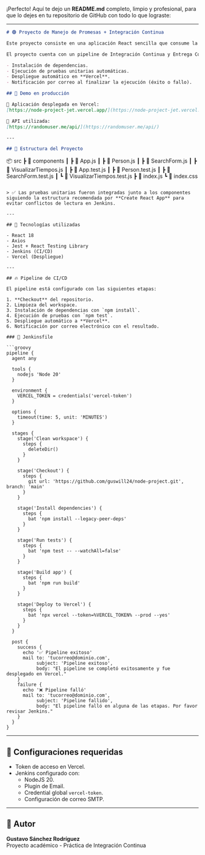 ¡Perfecto! Aquí te dejo un **README.md** completo, limpio y profesional, para que lo dejes en tu repositorio de GitHub con todo lo que lograste:

---

```markdown
# 🟢 Proyecto de Manejo de Promesas + Integración Continua

Este proyecto consiste en una aplicación React sencilla que consume la API pública de usuarios aleatorios [Random User API](https://randomuser.me/api/) y muestra información básica de los usuarios.

El proyecto cuenta con un pipeline de Integración Continua y Entrega Continua (CI/CD) implementado con **Jenkins**, el cual realiza los siguientes procesos:

- Instalación de dependencias.
- Ejecución de pruebas unitarias automáticas.
- Despliegue automático en **Vercel**.
- Notificación por correo al finalizar la ejecución (éxito o fallo).

## 🚀 Demo en producción

🔗 Aplicación desplegada en Vercel:  
[https://node-project-jet.vercel.app/](https://node-project-jet.vercel.app/)

🔗 API utilizada:  
[https://randomuser.me/api/](https://randomuser.me/api/)

---

## 📂 Estructura del Proyecto

```
📦 src
 ┣ 📂 components
 ┃ ┣ 📄 App.js
 ┃ ┣ 📄 Person.js
 ┃ ┣ 📄 SearchForm.js
 ┃ ┣ 📄 VisualizarTiempos.js
 ┃ ┣ 📄 App.test.js
 ┃ ┣ 📄 Person.test.js
 ┃ ┣ 📄 SearchForm.test.js
 ┃ ┗ 📄 VisualizarTiempos.test.js
 ┣ 📄 index.js
 ┗ 📄 index.css
```

> ✅ Las pruebas unitarias fueron integradas junto a los componentes siguiendo la estructura recomendada por **Create React App** para evitar conflictos de lectura en Jenkins.

---

## 🧪 Tecnologías utilizadas

- React 18
- Axios
- Jest + React Testing Library
- Jenkins (CI/CD)
- Vercel (Despliegue)

---

## 🔥 Pipeline de CI/CD

El pipeline está configurado con las siguientes etapas:

1. **Checkout** del repositorio.
2. Limpieza del workspace.
3. Instalación de dependencias con `npm install`.
4. Ejecución de pruebas con `npm test`.
5. Despliegue automático a **Vercel**.
6. Notificación por correo electrónico con el resultado.

### 🎯 Jenkinsfile

```groovy
pipeline {
  agent any

  tools {
    nodejs 'Node 20'
  }

  environment {
    VERCEL_TOKEN = credentials('vercel-token')
  }

  options {
    timeout(time: 5, unit: 'MINUTES')
  }

  stages {
    stage('Clean workspace') {
      steps {
        deleteDir()
      }
    }

    stage('Checkout') {
      steps {
        git url: 'https://github.com/guswill24/node-project.git', branch: 'main'
      }
    }

    stage('Install dependencies') {
      steps {
        bat 'npm install --legacy-peer-deps'
      }
    }

    stage('Run tests') {
      steps {
        bat 'npm test -- --watchAll=false'
      }
    }

    stage('Build app') {
      steps {
        bat 'npm run build'
      }
    }

    stage('Deploy to Vercel') {
      steps {
        bat 'npx vercel --token=%VERCEL_TOKEN% --prod --yes'
      }
    }
  }

  post {
    success {
      echo '✅ Pipeline exitoso'
      mail to: 'tucorreo@dominio.com',
           subject: 'Pipeline exitoso',
           body: "El pipeline se completó exitosamente y fue desplegado en Vercel."
    }
    failure {
      echo '❌ Pipeline falló'
      mail to: 'tucorreo@dominio.com',
           subject: 'Pipeline fallido',
           body: "El pipeline falló en alguna de las etapas. Por favor revisar Jenkins."
    }
  }
}
```

---

## 📩 Configuraciones requeridas

- Token de acceso en Vercel.
- Jenkins configurado con:
  - NodeJS 20.
  - Plugin de Email.
  - Credential global `vercel-token`.
  - Configuración de correo SMTP.

---

## 🙌 Autor

**Gustavo Sánchez Rodríguez**  
Proyecto académico - Práctica de Integración Continua

